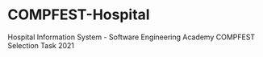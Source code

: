 # COMPFEST-Hospital
Hospital Information System - Software Engineering Academy COMPFEST Selection Task 2021
